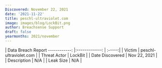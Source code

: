 ```yaml
---
Discovered: November 22, 2021
date: '2021-11-22'
title: peschl-ultraviolet.com
image: images/blog/LockBit.png
author: Breachsense Support
draft: false
yearmonths: 2021/november
---
```



| Data Breach Report
------------:   |:-------------:    | :-----:|
| Victim    | peschl-ultraviolet.com      | 
| Threat Actor    | LockBit      | 
| Date Discovered    | Nov 22, 2021      | 
| Description    | N/A      | 
| Leak Size    | N/A      | 

